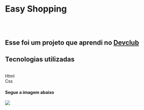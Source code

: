 <h1>Easy Shopping</h1>
<br>
<br>
<h2>Esse foi um projeto que aprendi no <a href="https://aulas.devclub.com.br/m/courses?showcase=3">Devclub</a></h2>

<h2> Tecnologias utilizadas</h2>
<br>
Html
<br>
Css
<h4>Segue a imagem abaixo</h4>
<img src="https://github.com/AyshaBuarque/easy-shopping/blob/main/Captura%20de%20tela%202025-05-30%20162944.png?raw=true">

